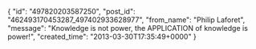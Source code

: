  {
   "id": "497820203587250",
   "post_id": "462493170453287_497402933628977",
   "from_name": "Philip Laforet",
   "message": "Knowledge is not power, the APPLICATION of knowledge is power!",
   "created_time": "2013-03-30T17:35:49+0000"
 }
